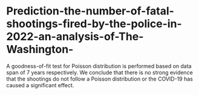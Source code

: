 # Prediction-the-number-of-fatal-shootings-fired-by-the-police-in-2022-an-analysis-of-The-Washington-
A goodness-of-fit test for Poisson distribution is performed based on data span of 7 years respectively. We conclude that there is no strong evidence that the shootings do not follow a Poisson distribution or the COVID-19 has caused a significant effect.
